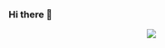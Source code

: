 ### Hi there 👋

<div id="header" align="center">
  <img src="https://drive.google.com/file/d/13UJsPXZ-wCVuHeC1R1kBj5wVjEMUrq70/view?usp=sharing width="100"/>
</div>
